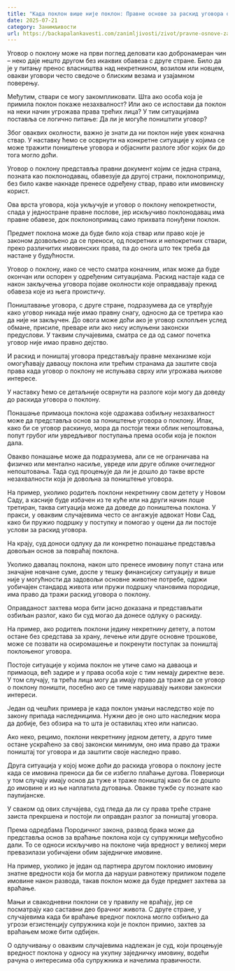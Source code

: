 ```yaml
---
title: "Када поклон више није поклон: Правне основе за раскид уговора о поклону"
date: 2025-07-21
category: Занимљивости
url: https://backapalankavesti.com/zanimljivosti/zivot/pravne-osnove-za-raskid-ugovora-o-poklonu/
---
```


Уговор о поклону може на први поглед деловати као добронамеран чин – неко даје нешто другом без икаквих обавеза с друге стране. Било да је у питању пренос власништва над некретнином, возилом или новцем, овакви уговори често сведоче о блиским везама и узајамном поверењу.

Међутим, ствари се могу закомпликовати. Шта ако особа која је примила поклон покаже незахвалност? Или ако се испостави да поклон на неки начин угрожава права трећих лица? У тим ситуацијама поставља се логично питање: Да ли је могуће поништити уговор?

Због оваквих околности, важно је знати да ни поклон није увек коначна ствар. У наставку ћемо се осврнути на конкретне ситуације у којима се може тражити поништење уговора и објаснити разлоге због којих би до тога могло доћи.

Уговор о поклону представља правни документ којим се једна страна, позната као поклонодавац, обавезује да другој страни, поклонопримцу, без било какве накнаде пренесе одређену ствар, право или имовинску корист.

Ова врста уговора, која укључује и уговор о поклону непокретности, спада у једностране правне послове, јер искључиво поклонодавац има правне обавезе, док поклонопримац само прихвата понуђени поклон.

Предмет поклона може да буде било која ствар или право које је законом дозвољено да се преноси, од покретних и непокретних ствари, преко различитих имовинских права, па до онога што тек треба да настане у будућности.

Уговор о поклону, иако се често сматра коначним, ипак може да буде окончан или оспорен у одређеним ситуацијама. Раскид настаје када се након закључења уговора појаве околности које оправдавају прекид обавеза које из њега проистичу.

Поништавање уговора, с друге стране, подразумева да се утврђује како уговор никада није имао правну снагу, односно да се третира као да није ни закључен. До овога може доћи ако је уговор склопљен услед обмане, присиле, преваре или ако нису испуњени законски предуслови. У таквим случајевима, сматра се да од самог почетка уговор није имао правно дејство.

И раскид и поништај уговора представљају правне механизме који омогућавају даваоцу поклона или трећим странама да заштите своја права када уговор о поклону не испуњава сврху или угрожава њихове интересе.

У наставку ћемо се детаљније осврнути на разлоге који могу да доведу до раскида уговора о поклону.

Понашање примаоца поклона које одражава озбиљну незахвалност може да представља основ за поништење уговора о поклону. Ипак, како би се уговор раскинуо, мора да постоји тежи облик непоштовања, попут грубог или увредљивог поступања према особи која је поклон дала.

Овакво понашање може да подразумева, али се не ограничава на физичко или ментално насиље, увреде или друге облике очигледног непоштовања. Тада суд процењује да ли је дошло до такве врсте незахвалности која је довољна за поништење уговора.

На пример, уколико родитељ поклони некретнину свом детету у Новом Саду, а касније буде избачен из те куће или на други начин лоше третиран, таква ситуација може да доведе до поништења поклона. У пракси, у оваквим случајевима често се ангажује адвокат Нови Сад, како би пружио подршку у поступку и помогао у оцени да ли постоје услови за раскид уговора.

На крају, суд доноси одлуку да ли конкретно понашање представља довољан основ за повраћај поклона.

Уколико давалац поклона, након што пренесе имовину попут стана или значајне новчане суме, доспе у тешку финансијску ситуацију и више није у могућности да задовољи основне животне потребе, одржи уобичајен стандард живота или пружи подршку члановима породице, има право да тражи раскид уговора о поклону.

Оправданост захтева мора бити јасно доказана и представљати озбиљан разлог, како би суд могао да донесе одлуку о раскиду.

На пример, ако родитељ поклони једину некретнину детету, а потом остане без средстава за храну, лечење или друге основне трошкове, може се позвати на осиромашење и покренути поступак за поништај поклоњеног уговора.

Постоје ситуације у којима поклон не утиче само на даваоца и примаоца, већ задире и у права особа које с тим немају директне везе. У том случају, та трећа лица могу да имају право да траже да се уговор о поклону поништи, посебно ако се тиме нарушавају њихови законски интереси.

Један од чешћих примера је када поклон умањи наследство које по закону припада наследницима. Нужни део је оно што наследник мора да добије, без обзира на то шта је оставилац хтео или написао.

Ако неко, рецимо, поклони некретнину једном детету, а друго тиме остане ускраћено за свој законски минимум, оно има право да тражи поништај тог уговора и да заштити своје наследно право.

Друга ситуација у којој може доћи до раскида уговора о поклону јесте када се имовина преноси да би се избегло плаћање дугова. Повериоци у том случају имају основ да туже и траже поништај како би се дошло до имовине и из ње наплатила дуговања. Овакве тужбе су познате као паулијанске.

У сваком од ових случајева, суд гледа да ли су права треће стране заиста прекршена и постоји ли оправдан разлог за поништај уговора.

Према одредбама Породичног закона, развод брака може да представља основ за враћање поклона који су супружници међусобно дали. То се односи искључиво на поклоне чија вредност у великој мери превазилази уобичајени обим заједничке имовине.

На пример, уколико је један од партнера другом поклонио имовину знатне вредности која би могла да наруши равнотежу приликом поделе имовине након развода, такав поклон може да буде предмет захтева за враћање.

Мањи и свакодневни поклони се у правилу не враћају, јер се посматрају као саставни део брачног живота. С друге стране, у случајевима када би враћање вредног поклона могло озбиљно да угрози егзистенцију супружника који је поклон примио, захтев за враћањем може бити одбијен.

О одлучивању о оваквим случајевима надлежан је суд, који процењује вредност поклона у односу на укупну заједничку имовину, водећи рачуна о интересима оба супружника и начелима правичности.
